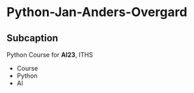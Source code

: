 # Python-Jan-Anders-Overgard

## Subcaption

Python Course for **AI23**, ITHS

- Course
- Python
- AI 
